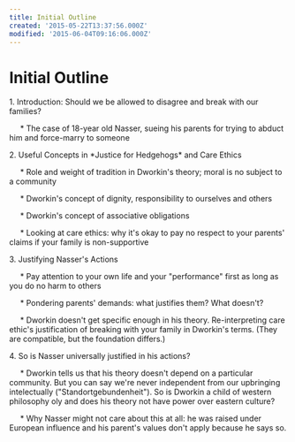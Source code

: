 ```yaml
---
title: Initial Outline
created: '2015-05-22T13:37:56.000Z'
modified: '2015-06-04T09:16:06.000Z'
---
```


# Initial Outline

1\. Introduction: Should we be allowed to disagree and break with our families?

     * The case of 18-year old Nasser, sueing his parents for trying to abduct him and force-marry to someone

2\. Useful Concepts in \*Justice for Hedgehogs* and Care Ethics

     * Role and weight of tradition in Dworkin's theory; moral is no subject to a community

     * Dworkin's concept of dignity, responsibility to ourselves and others

     * Dworkin's concept of associative obligations

     * Looking at care ethics: why it's okay to pay no respect to your parents' claims if your family is non-supportive

3\. Justifying Nasser's Actions

     * Pay attention to your own life and your "performance" first as long as you do no harm to others

     * Pondering parents' demands: what justifies them? What doesn't?

     * Dworkin doesn't get specific enough in his theory. Re-interpreting care ethic's justification of breaking with your family in Dworkin's terms. (They are compatible, but the foundation differs.)

4\. So is Nasser universally justified in his actions?

     * Dworkin tells us that his theory doesn't depend on a particular community. But you can say we're never independent from our upbringing intelectually ("Standortgebundenheit"). So is Dworkin a child of western philosophy oly and does his theory not have power over eastern culture?

     * Why Nasser might not care about this at all: he was raised under European influence and his parent's values don't apply because he says so.

